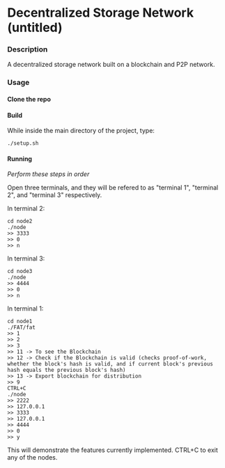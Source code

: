 # Decentralized Storage Network (untitled)

### Description

A decentralized storage network built on a blockchain and P2P network.

### Usage

#### Clone the repo


#### Build

While inside the main directory of the project, type:

```
./setup.sh
```

#### Running
*Perform these steps in order*

Open three terminals, and they will be refered to as "terminal 1", "terminal 2",
and "terminal 3" respectively.

In terminal 2:

```
cd node2
./node
>> 3333
>> 0
>> n
```

In terminal 3:

```
cd node3
./node
>> 4444
>> 0
>> n
```

In terminal 1:

```
cd node1
./FAT/fat
>> 1
>> 2 
>> 3
>> 11 -> To see the Blockchain
>> 12 -> Check if the Blockchain is valid (checks proof-of-work, whether the block's hash is valid, and if current block's previous hash equals the previous block's hash)
>> 13 -> Export blockchain for distribution
>> 9
CTRL+C
./node
>> 2222
>> 127.0.0.1
>> 3333
>> 127.0.0.1
>> 4444
>> 0
>> y
```

This will demonstrate the features currently implemented. CTRL+C to exit any of the nodes.
